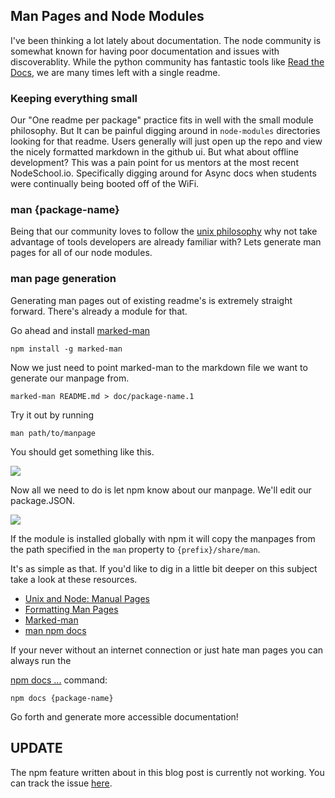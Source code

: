 <!-- --- -->
<!-- layout: post -->
<!-- tags: [portland, open source, web development, coding, hack, node, node modules, man, man pages, unix, marked man, npm] -->
<!-- --- -->

## Man Pages and Node Modules

I've been thinking a lot lately about documentation. The node
community is somewhat known for having poor documentation and issues
with discoverablity. While the python community has fantastic tools
like [Read the Docs](https://readthedocs.org/), we are many times left
with a single readme.

### Keeping everything small

Our "One readme per package" practice fits in well with the small
module philosophy. But It can be painful digging around in
`node-modules` directories looking for that readme. Users generally
will just open up the repo and view the nicely formatted markdown in
the github ui. But what about offline development? This was a pain
point for us mentors at the most recent NodeSchool.io. Specifically
digging around for Async docs when students were continually being
booted off of the WiFi.

### man {package-name}

Being that our community loves to follow the
[unix philosophy](http://blog.izs.me/post/48281998870/unix-philosophy-and-node-js)
why not take advantage of tools developers are already familiar with?
Lets generate man pages for all of our node modules.

### man page generation

Generating man pages out of existing readme's is extremely straight
forward. There's already a module for that.

Go ahead and install [marked-man](https://github.com/kapouer/marked-man)

`npm install -g marked-man`

Now we just need to point marked-man to the markdown file we want to
generate our manpage from.

`marked-man README.md > doc/package-name.1`

Try it out by running

`man path/to/manpage`

You should get something like this.

![](http://i.imgur.com/99ZZX9M.png)

Now all we need to do is let npm know about our manpage. We'll edit
our package.JSON.

![](http://i.imgur.com/n1exAjl.png)

If the module is installed globally with npm it will copy the manpages
from the path specified in the `man` property to
`{prefix}/share/man`.

It's as simple as that. If you'd like to dig in a little bit deeper on
this subject take a look at these resources.

* [Unix and Node: Manual Pages](http://dailyjs.com/2012/02/16/unix-node-community/)
* [Formatting Man Pages](http://www.fnal.gov/docs/products/ups/ReferenceManual/html/manpages.html)
* [Marked-man](https://github.com/kapouer/marked-man)
* [man npm docs](https://www.npmjs.org/doc/files/package.json.html#man)

If your never without an internet connection or just hate man pages
you can always run the

[npm docs ...](https://www.npmjs.org/doc/cli/npm-docs.html) command:

`npm docs {package-name}`

Go forth and generate more accessible documentation!

## UPDATE

The npm feature written about in this blog post is currently not
working. You can track the issue
[here](https://github.com/npm/npm/issues/4768).
